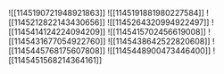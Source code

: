 ![[1145190721948921863]]
![[1145191881980227584]]
![[1145212822143430656]]
![[1145264320994922497]]
![[1145414124224094209]]
![[1145415702456619008]]
![[1145431677054922760]]
![[1145438642522820608]]
![[1145445768175607808]]
![[1145448900473446400]]
![[1145451568214364161]]
